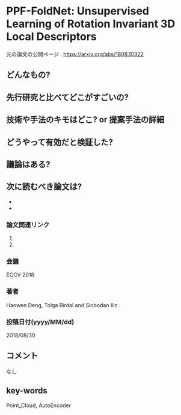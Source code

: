 # PPF-FoldNet: Unsupervised Learning of Rotation Invariant 3D Local Descriptors

元の論文の公開ページ : https://arxiv.org/abs/1808.10322

## どんなもの?

## 先行研究と比べてどこがすごいの?

## 技術や手法のキモはどこ? or 提案手法の詳細

## どうやって有効だと検証した?

## 議論はある?

## 次に読むべき論文は?
-
-

### 論文関連リンク
1.
2.

### 会議
ECCV 2018

### 著者
Haowen Deng, Tolga Birdal and Slobodan Ilic.

### 投稿日付(yyyy/MM/dd)
2018/08/30

## コメント
なし

## key-words
Point_Cloud, AutoEncoder
